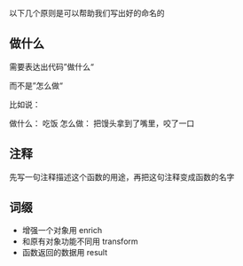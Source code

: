 以下几个原则是可以帮助我们写出好的命名的

## 做什么
需要表达出代码”做什么“

而不是”怎么做“

比如说：

做什么： 吃饭
怎么做： 把馒头拿到了嘴里，咬了一口

## 注释
先写一句注释描述这个函数的用途，再把这句注释变成函数的名字


## 词缀
- 增强一个对象用 enrich
- 和原有对象功能不同用 transform
- 函数返回的数据用 result